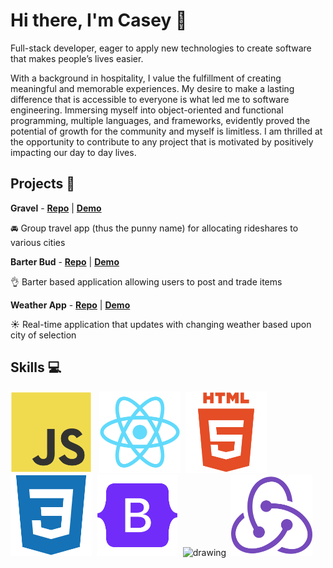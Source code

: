 # Hi there, I'm Casey 👋

Full-stack developer, eager to apply new technologies to create software that makes people’s lives easier.


With a background in hospitality, I value the fulfillment of creating meaningful and memorable experiences. My desire to make a lasting difference that is accessible to everyone is what led me to software engineering. Immersing myself into object-oriented and functional programming, multiple languages, and frameworks, evidently proved the potential of growth for the community and myself is limitless. I am thrilled at the opportunity to contribute to any project that is motivated by positively impacting our day to day lives.  
  


## Projects :art:

**Gravel** -  **[Repo](https://github.com/caseycling/gravel)** | **[Demo](https://gravel-app.herokuapp.com/)** 
  
:oncoming_automobile: Group travel app (thus the punny name) for allocating rideshares to various cities
  
**Barter Bud** - **[Repo](https://github.com/caseycling/Project2)** | **[Demo](https://secure-headland-57611.herokuapp.com)** 
  
:ok_hand: Barter based application allowing users to post and trade items  
  
**Weather App** - **[Repo]( https://github.com/caseycling/weather-app)** | **[Demo](https://caseycling.github.io/weather-app)** 
  
☀️ Real-time application that updates with changing weather based upon city of selection  
  
    
  
## Skills 💻  
<p float="left">
  <img src="https://raw.githubusercontent.com/devicons/devicon/master/icons/javascript/javascript-original.svg" alt="drawing" width="130"/> &nbsp;
  <img src="https://raw.githubusercontent.com/devicons/devicon/master/icons/react/react-original.svg" alt="drawing" width="130"/>&nbsp;
  <img src="https://raw.githubusercontent.com/devicons/devicon/master/icons/html5/html5-plain-wordmark.svg" alt="drawing" width="130"/>&nbsp;
  <img src="https://raw.githubusercontent.com/devicons/devicon/master/icons/css3/css3-plain.svg" alt="drawing" width="130"/>&nbsp;
  <img src="https://raw.githubusercontent.com/devicons/devicon/master/icons/bootstrap/bootstrap-plain.svg" alt="drawing" width="130"/>&nbsp;
  <img src="https://cdn0.iconfinder.com/data/icons/long-shadow-web-icons/512/nodejs-128.png" alt="drawing" width="130"/>&nbsp;
  <img src="https://raw.githubusercontent.com/devicons/devicon/master/icons/redux/redux-original.svg" alt="drawing" width="130"/>&nbsp;


  
</p>
<!--
**caseycling/caseycling** is a ✨ _special_ ✨ repository because its `README.md` (this file) appears on your GitHub profile.

Here are some ideas to get you started:

- 🔭 I’m currently working on ...
- 🌱 I’m currently learning ...
- 👯 I’m looking to collaborate on ...
- 🤔 I’m looking for help with ...
- 💬 Ask me about ...
- 📫 How to reach me: ...
- 😄 Pronouns: ...
- ⚡ Fun fact: ...
-->
